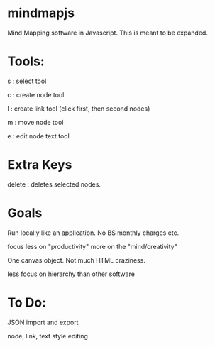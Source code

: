 # mindmapjs
Mind Mapping software in Javascript.  This is meant to be expanded.


# Tools:

s  : select tool

c  : create node tool

l  : create link tool (click first, then second nodes)

m  : move node tool

e  : edit node text tool

# Extra Keys

delete : deletes selected nodes.

# Goals

Run locally like an application. No BS monthly charges etc.

focus less on "productivity" more on the "mind/creativity"

One canvas object. Not much HTML craziness.

less focus on hierarchy than other software

# To Do:

JSON import and export

node, link, text style editing
